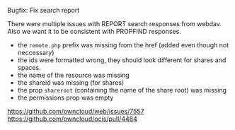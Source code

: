 Bugfix: Fix search report

There were multiple issues with REPORT search responses from webdav. Also we want it to be consistent with PROPFIND responses.
*   the `remote.php` prefix was missing from the href (added even though not neccessary)
*   the ids were formatted wrong, they should look different for shares and spaces.
*   the name of the resource was missing
*   the shareid was missing (for shares)
*   the prop `shareroot` (containing the name of the share root) was missing
*   the permissions prop was empty

https://github.com/owncloud/web/issues/7557
https://github.com/owncloud/ocis/pull/4484
